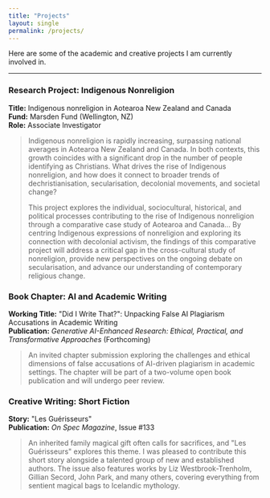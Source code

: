 ```yaml
---
title: "Projects"
layout: single
permalink: /projects/
---
```


Here are some of the academic and creative projects I am currently involved in.

---

### Research Project: Indigenous Nonreligion

**Title:** Indigenous nonreligion in Aotearoa New Zealand and Canada  
**Fund:** Marsden Fund (Wellington, NZ)  
**Role:** Associate Investigator

> Indigenous nonreligion is rapidly increasing, surpassing national averages in Aotearoa New Zealand and Canada. In both contexts, this growth coincides with a significant drop in the number of people identifying as Christians. What drives the rise of Indigenous nonreligion, and how does it connect to broader trends of dechristianisation, secularisation, decolonial movements, and societal change?
>
> This project explores the individual, sociocultural, historical, and political processes contributing to the rise of Indigenous nonreligion through a comparative case study of Aotearoa and Canada... By centring Indigenous expressions of nonreligion and exploring its connection with decolonial activism, the findings of this comparative project will address a critical gap in the cross-cultural study of nonreligion, provide new perspectives on the ongoing debate on secularisation, and advance our understanding of contemporary religious change.

### Book Chapter: AI and Academic Writing

**Working Title:** "Did I Write That?": Unpacking False AI Plagiarism Accusations in Academic Writing  
**Publication:** *Generative AI-Enhanced Research: Ethical, Practical, and Transformative Approaches* (Forthcoming)

> An invited chapter submission exploring the challenges and ethical dimensions of false accusations of AI-driven plagiarism in academic settings. The chapter will be part of a two-volume open book publication and will undergo peer review.

### Creative Writing: Short Fiction

**Story:** "Les Guérisseurs"  
**Publication:** *On Spec Magazine*, Issue #133

> An inherited family magical gift often calls for sacrifices, and "Les Guérisseurs" explores this theme. I was pleased to contribute this short story alongside a talented group of new and established authors. The issue also features works by Liz Westbrook-Trenholm, Gillian Secord, John Park, and many others, covering everything from sentient magical bags to Icelandic mythology.